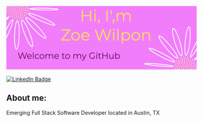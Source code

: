![Zoe's GitHub Banner](./assets/banner.png)

<div id="badges">
  <a href="https://www.linkedin.com/in/zoewilpon">
    <img src="https://img.shields.io/badge/LinkedIn-Profile-informational?style=for-the-badge&logo=linkedin&logoColor=white&color=0D76A8" alt="LinkedIn Badge"/>
  </a>
</div>



## About me:
<p> Emerging Full Stack Software Developer located in Austin, TX </p>


<!--
**zoewilpon/zoewilpon** is a ✨ _special_ ✨ repository because its `README.md` (this file) appears on your GitHub profile.

Here are some ideas to get you started:

- 🔭 I’m currently working on ...
- 🌱 I’m currently learning ...
- 👯 I’m looking to collaborate on ...
- 🤔 I’m looking for help with ...
- 💬 Ask me about ...
- 📫 How to reach me: ...
- 😄 Pronouns: ...
- ⚡ Fun fact: ...
-->
